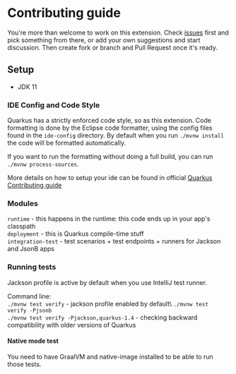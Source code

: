 # Contributing guide

You're more than welcome to work on this extension. Check [issues](../../issues/) first and pick something from there, 
or add your own suggestions and start discussion. Then create fork or branch and Pull Request once it's ready.

## Setup
- JDK 11

### IDE Config and Code Style

Quarkus has a strictly enforced code style, so as this extension. Code formatting is done by the Eclipse code formatter, using the config files
found in the `ide-config` directory. By default when you run `./mvnw install` the code will be formatted automatically.

If you want to run the formatting without doing a full build, you can run `./mvnw process-sources`.

More details on how to setup your ide can be found in official [Quarkus Contributing guide](https://github.com/quarkusio/quarkus/blob/main/CONTRIBUTING.md#ide-config-and-code-style)

### Modules
`runtime` - this happens in the runtime: this code ends up in your app's classpath\
`deployment` - this is Quarkus compile-time stuff\
`integration-test` - test scenarios + test endpoints + runners for Jackson and JsonB apps

### Running tests
Jackson profile is active by default when you use IntelliJ test runner.

Command line:\
`./mvnw test verify` - jackson profile enabled by default\ 
`./mvnw test verify -Pjsonb`\
`./mvnw test verify -Pjackson,quarkus-1.4` - checking backward compatibility with older versions of Quarkus

#### Native mode test
You need to have GraalVM and native-image installed to be able to run those tests.